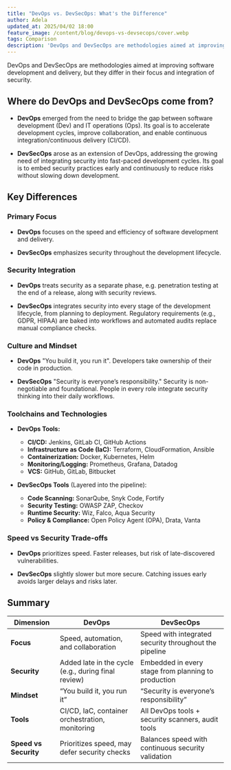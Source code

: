 ```yaml
---
title: "DevOps vs. DevSecOps: What's the Difference"
author: Adela
updated_at: 2025/04/02 18:00
feature_image: /content/blog/devops-vs-devsecops/cover.webp
tags: Comparison
description: 'DevOps and DevSecOps are methodologies aimed at improving software development and delivery, but they differ in their focus and integration of security.'
---
```


DevOps and DevSecOps are methodologies aimed at improving software development and delivery, but they differ in their focus and integration of security.

## Where do DevOps and DevSecOps come from?

- **DevOps** emerged from the need to bridge the gap between software development (Dev) and IT operations (Ops). Its goal is to accelerate development cycles, improve collaboration, and enable continuous integration/continuous delivery (CI/CD).

- **DevSecOps** arose as an extension of DevOps, addressing the growing need of integrating security into fast-paced development cycles. Its goal is to embed security practices early and continuously to reduce risks without slowing down development.

## Key Differences

### Primary Focus

- **DevOps** focuses on the speed and efficiency of software development and delivery.

- **DevSecOps** emphasizes security throughout the development lifecycle.

### Security Integration

- **DevOps** treats security as a separate phase, e.g. penetration testing at the end of a release, along with security reviews.

- **DevSecOps** integrates security into every stage of the development lifecycle, from planning to deployment. Regulatory requirements (e.g., GDPR, HIPAA) are baked into workflows and automated audits replace manual compliance checks.

### Culture and Mindset

- **DevOps** "You build it, you run it". Developers take ownership of their code in production.

- **DevSecOps** "Security is everyone’s responsibility." Security is non-negotiable and foundational. People in every role integrate security thinking into their daily workflows.

### Toolchains and Technologies

- **DevOps Tools:**

  - **CI/CD:** Jenkins, GitLab CI, GitHub Actions
  - **Infrastructure as Code (IaC):** Terraform, CloudFormation, Ansible
  - **Containerization:** Docker, Kubernetes, Helm
  - **Monitoring/Logging:** Prometheus, Grafana, Datadog
  - **VCS:** GitHub, GitLab, Bitbucket

- **DevSecOps Tools** (Layered into the pipeline):
  - **Code Scanning:** SonarQube, Snyk Code, Fortify
  - **Security Testing:** OWASP ZAP, Checkov
  - **Runtime Security:** Wiz, Falco, Aqua Security
  - **Policy & Compliance:** Open Policy Agent (OPA), Drata, Vanta

### Speed vs Security Trade-offs

- **DevOps** prioritizes speed. Faster releases, but risk of late-discovered vulnerabilities.

- **DevSecOps** slightly slower but more secure. Catching issues early avoids larger delays and risks later.

## Summary

| Dimension             | DevOps                                              | DevSecOps                                              |
| --------------------- | --------------------------------------------------- | ------------------------------------------------------ |
| **Focus**             | Speed, automation, and collaboration                | Speed with integrated security throughout the pipeline |
| **Security**          | Added late in the cycle (e.g., during final review) | Embedded in every stage from planning to production    |
| **Mindset**           | “You build it, you run it”                          | “Security is everyone’s responsibility”                |
| **Tools**             | CI/CD, IaC, container orchestration, monitoring     | All DevOps tools + security scanners, audit tools      |
| **Speed vs Security** | Prioritizes speed, may defer security checks        | Balances speed with continuous security validation     |
